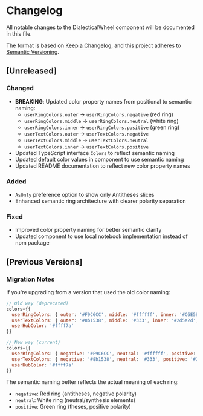 # Changelog

All notable changes to the DialecticalWheel component will be documented in this file.

The format is based on [Keep a Changelog](https://keepachangelog.com/en/1.0.0/),
and this project adheres to [Semantic Versioning](https://semver.org/spec/v2.0.0.html).

## [Unreleased]

### Changed
- **BREAKING**: Updated color property names from positional to semantic naming:
  - `userRingColors.outer` → `userRingColors.negative` (red ring)
  - `userRingColors.middle` → `userRingColors.neutral` (white ring)  
  - `userRingColors.inner` → `userRingColors.positive` (green ring)
  - `userTextColors.outer` → `userTextColors.negative`
  - `userTextColors.middle` → `userTextColors.neutral`
  - `userTextColors.inner` → `userTextColors.positive`
- Updated TypeScript interface `Colors` to reflect semantic naming
- Updated default color values in component to use semantic naming
- Updated README documentation to reflect new color property names

### Added
- `AsOnly` preference option to show only Antitheses slices
- Enhanced semantic ring architecture with clearer polarity separation

### Fixed
- Improved color property naming for better semantic clarity
- Updated component to use local notebook implementation instead of npm package

## [Previous Versions]

### Migration Notes

If you're upgrading from a version that used the old color naming:

```js
// Old way (deprecated)
colors={{
  userRingColors: { outer: '#F9C6CC', middle: '#ffffff', inner: '#C6E5B3' },
  userTextColors: { outer: '#8b1538', middle: '#333', inner: '#2d5a2d', coordinates: '#333' },
  userHubColor: '#ffff7a'
}}

// New way (current)
colors={{
  userRingColors: { negative: '#F9C6CC', neutral: '#ffffff', positive: '#C6E5B3' },
  userTextColors: { negative: '#8b1538', neutral: '#333', positive: '#2d5a2d', coordinates: '#333' },
  userHubColor: '#ffff7a'
}}
```

The semantic naming better reflects the actual meaning of each ring:
- `negative`: Red ring (antitheses, negative polarity)
- `neutral`: White ring (neutral/synthesis elements)  
- `positive`: Green ring (theses, positive polarity)
